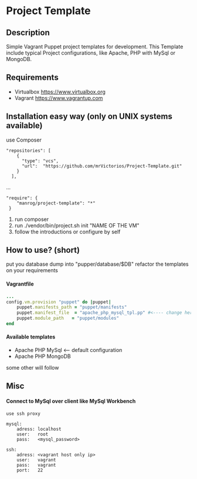 # Project Template

## Description

Simple Vagrant Puppet project templates for development. 
This Template include typical Project configurations, like Apache, PHP with MySql or MongoDB.

## Requirements

- Virtualbox <https://www.virtualbox.org>
- Vagrant <https://www.vagrantup.com>

## Installation easy way (only on UNIX systems available)

use Composer

    "repositories": [
        {
          "type": "vcs",
          "url":  "https://github.com/mrVictorios/Project-Template.git"
        }
      ],
...
      
    "require": {
        "manrog/project-template": "*"
     }

1. run composer
2. run ./vendor/bin/project.sh init "NAME OF THE VM"
3. follow the introductions or configure by self

## How to use? (short)

put you database dump into "pupper/database/$DB"
refactor the templates on your requirements

#### Vagrantfile
```ruby
...
config.vm.provision "puppet" do |puppet|
    puppet.manifests_path = "puppet/manifests"
    puppet.manifest_file  = "apache_php_mysql_tpl.pp" #<---- change here the file name to use another configuration
    puppet.module_path   = "puppet/modules"
end
```

#### Available templates

- Apache PHP MySql <-- default configuration
- Apache PHP MongoDB
    
some other will follow    

## Misc
#### Connect to MySql over client like MySql Workbench

    use ssh proxy
    
    mysql:
        adress: localhost
        user:   root
        pass:   <mysql_password>
        
    ssh:
        adress: <vagrant host only ip>
        user:   vagrant
        pass:   vagrant
        port:   22
